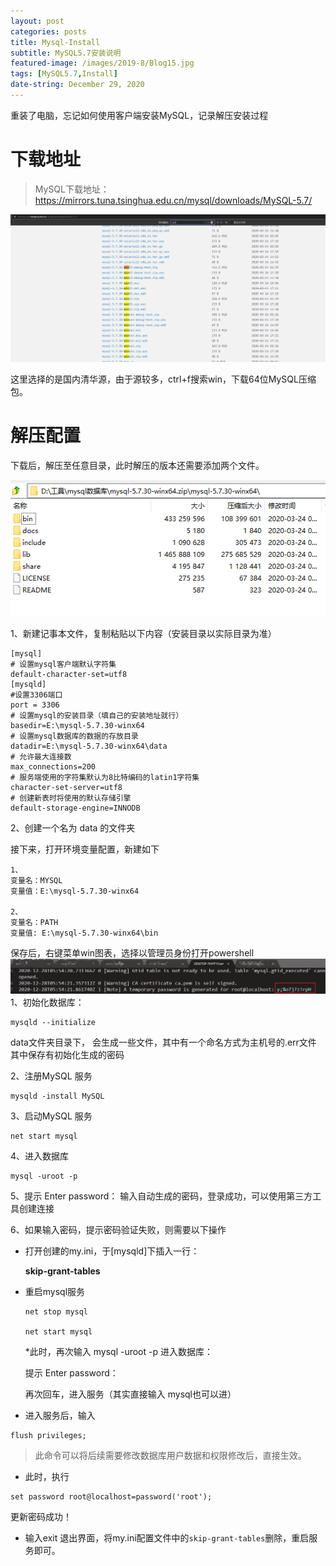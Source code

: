 ```yaml
---
layout: post
categories: posts
title: Mysql-Install
subtitle: MySQL5.7安装说明
featured-image: /images/2019-8/Blog15.jpg
tags: [MySQL5.7,Install]
date-string: December 29, 2020
---
```


重装了电脑，忘记如何使用客户端安装MySQL，记录解压安装过程

# 下载地址

>MySQL下载地址：https://mirrors.tuna.tsinghua.edu.cn/mysql/downloads/MySQL-5.7/

![blog01](/images/2020-12-29/1.png)

这里选择的是国内清华源，由于源较多，ctrl+f搜索win，下载64位MySQL压缩包。

# 解压配置

下载后，解压至任意目录，此时解压的版本还需要添加两个文件。

![blog01](/images/2020-12-29/2.jpg)

1、新建记事本文件，复制粘贴以下内容（安装目录以实际目录为准）

```
[mysql]
# 设置mysql客户端默认字符集
default-character-set=utf8
[mysqld]
#设置3306端口
port = 3306
# 设置mysql的安装目录（填自己的安装地址就行）
basedir=E:\mysql-5.7.30-winx64
# 设置mysql数据库的数据的存放目录
datadir=E:\mysql-5.7.30-winx64\data
# 允许最大连接数
max_connections=200
# 服务端使用的字符集默认为8比特编码的latin1字符集
character-set-server=utf8
# 创建新表时将使用的默认存储引擎
default-storage-engine=INNODB
```

2、创建一个名为 data 的文件夹

接下来，打开环境变量配置，新建如下

```
1、
变量名：MYSQL
变量值：E:\mysql-5.7.30-winx64

2、
变量名：PATH
变量值: E:\mysql-5.7.30-winx64\bin
```

保存后，右键菜单win图表，选择以管理员身份打开powershell
![blog01](/images/2020-12-29/3.jpg)
1、初始化数据库：

```
mysqld --initialize 
```
data文件夹目录下， 会生成一些文件，其中有一个命名方式为主机号的.err文件 其中保存有初始化生成的密码


2、注册MySQL 服务
```
mysqld -install MySQL
```

3、启动MySQL 服务

```
net start mysql
```

4、进入数据库
```
mysql -uroot -p
```

5、提示 Enter password： 输入自动生成的密码，登录成功，可以使用第三方工具创建连接

6、如果输入密码，提示密码验证失败，则需要以下操作

* 打开创建的my.ini，于[mysqld]下插入一行：

    **skip-grant-tables**
* 重启mysql服务
    ```
    net stop mysql

    net start mysql
    ```
    *此时，再次输入 mysql -uroot -p 进入数据库：

    提示 Enter password：

    再次回车，进入服务（其实直接输入 mysql也可以进）

* 进入服务后，输入
```
flush privileges;
```

>此命令可以将后续需要修改数据库用户数据和权限修改后，直接生效。

* 此时，执行
```
set password root@localhost=password('root');
```
更新密码成功！

* 输入exit 退出界面，将my.ini配置文件中的```skip-grant-tables```删除，重启服务即可。

